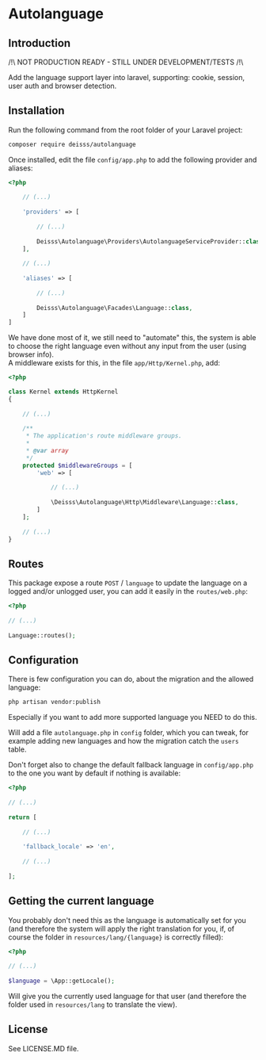 # Autolanguage

## Introduction

/!\ NOT PRODUCTION READY - STILL UNDER DEVELOPMENT/TESTS /!\

Add the language support layer into laravel, supporting: cookie, session, user
auth and browser detection.


## Installation

Run the following command from the root folder of your Laravel project:
```bash
composer require deisss/autolanguage
```

Once installed, edit the file ```config/app.php``` to add the following provider
and aliases:

```php
<?php
  
    // (...)
  
    'providers' => [
        
        // (...)
        
        Deisss\Autolanguage\Providers\AutolanguageServiceProvider::class,
    ],
    
    // (...)
    
    'aliases' => [
        
        // (...)
        
        Deisss\Autolanguage\Facades\Language::class,
    ]
]
```

We have done most of it, we still need to "automate" this, the system is able to
choose the right language even without any input from the user (using browser info).  
A middleware exists for this, in the file ```app/Http/Kernel.php```, add:

```php
<?php

class Kernel extends HttpKernel
{
    
    // (...)
    
    /**
     * The application's route middleware groups.
     *
     * @var array
     */
    protected $middlewareGroups = [
        'web' => [
            
            // (...)
            
            \Deisss\Autolanguage\Http\Middleware\Language::class,
        ]
    ];
    
    // (...)
}
```



## Routes

This package expose a route ```POST``` / ```language``` to update the language
on a logged and/or unlogged user, you can add it easily in the ```routes/web.php```:

```php
<?php
  
// (...)
  
Language::routes();
```


## Configuration

There is few configuration you can do, about the migration and the allowed language:

```bash
php artisan vendor:publish
```

Especially if you want to add more supported language you NEED to do this.

Will add a file ```autolanguage.php``` in ```config``` folder, which you can tweak,
for example adding new languages and how the migration catch the ```users``` table.

Don't forget also to change the default fallback language in ```config/app.php``` to
the one you want by default if nothing is available:
```php
<?php
  
// (...)
    
return [
    
    // (...)
    
    'fallback_locale' => 'en',
    
    // (...)
    
];
```

## Getting the current language

You probably don't need this as the language is automatically set for you (and
therefore the system will apply the right translation for you, if, of course
the folder in ```resources/lang/{language}``` is correctly filled):
```php
<?php
  
// (...)
  
$language = \App::getLocale();
```

Will give you the currently used language for that user (and therefore the folder
used in ```resources/lang``` to translate the view).


## License

See LICENSE.MD file.
